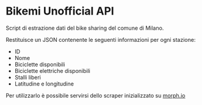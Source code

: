 # Bikemi Unofficial API
Script di estrazione dati del bike sharing del comune di Milano.

Restituisce un JSON contenente le seguenti informazioni per ogni stazione:
* ID
* Nome
* Biciclette disponibili
* Biciclette elettriche disponibili
* Stalli liberi
* Latitudine e longitudine


Per utilizzarlo è possibile servirsi dello scraper inizializzato su [morph.io](https://morph.io/pierlauro/bikemi-unofficial-api)
